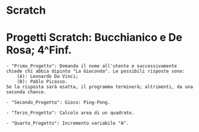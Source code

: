 # Scratch

# Progetti Scratch: Bucchianico e De Rosa; 4^Finf.


	- "Primo_Progetto": Domanda il nome all'utente e successivamente chiede chi abbia dipinto "La Gioconda". Le possibili risposte sono:
		(A): Leonardo Da Vinci;
		(B): Pablo Picasso.
	Se la risposta sarà esatta, il programma terminerà; altrimenti, da una seconda chance.
	
	- "Secondo_Progetto": Gioco: Ping-Pong.

	- "Terzo_Progetto": Calcolo area di un quadrato.

	- "Quarto_Progetto": Incremento variabile "A".
